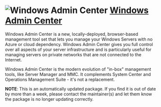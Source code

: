 # ![Windows Admin Center](https://cdn.rawgit.com/pauby/ChocoPackages/70883e48/icons/admincenter.png "Windows Admin Center") [Windows Admin Center](https://chocolatey.org/packages/admincenter)

Windows Admin Center is a new, locally-deployed, browser-based management tool set that lets you manage your Windows Servers with no Azure or cloud dependency. Windows Admin Center gives you full control over all aspects of your server infrastructure and is particularly useful for managing servers on private networks that are not connected to the Internet.

Windows Admin Center is the modern evolution of "in-box" management tools, like Server Manager and MMC. It complements System Center and Operations Management Suite - it's not a replacement.

**NOTE**: This is an automatically updated package. If you find it is out of date by more than a week, please contact the maintainer(s) and let them know the package is no longer updating correctly.